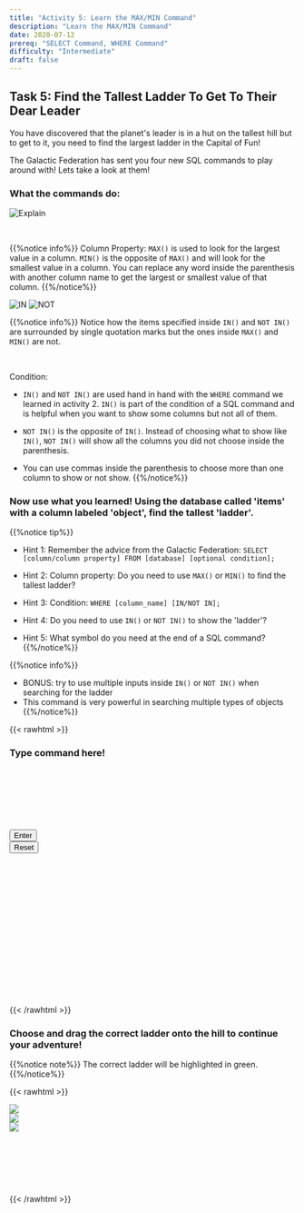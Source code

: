 ```yaml
---
title: "Activity 5: Learn the MAX/MIN Command"
description: "Learn the MAX/MIN Command"
date: 2020-07-12
prereq: "SELECT Command, WHERE Command"
difficulty: "Intermediate"
draft: false
---
```

<!-- Links for javascript and CSS needed for drop down logic -->
<link rel="stylesheet" href="../default/_default.css" type="text/css"></link>
<link rel="stylesheet" href="../default/_type.css" type="text/css"></link>
<link rel="stylesheet" href="_activity5.css" type="text/css"></link>
<script type="text/javascript" src="../default/_default.js"></script>
<script type="text/javascript" src="../default/_type.js"></script>
<script type="text/javascript" src="_activity5.js"></script>
<script type="text/javascript" src="../default/alasql.js"></script>
<script type="text/javascript" src="../default/db.js"></script>

<!-- Embed YouTube Video Link here when ready -->

## Task 5: Find the Tallest Ladder To Get To Their Dear Leader

You have discovered that the planet's leader is in a hut on the tallest hill but to get to it, you need to find the largest ladder in the Capital of Fun!

The Galactic Federation has sent you four new SQL commands to play around with! Lets take a look at them!


### What the commands do:

![Explain](assets/max_min.png)

<br/>

{{%notice info%}}
Column Property:
`MAX()` is used to look for the largest value in a column. `MIN()` is the opposite of `MAX()` and will look for the smallest value in a column.
You can replace any word inside the parenthesis with another column name to get the largest or smallest value of that column.
{{%/notice%}}

![IN](assets/In.png)
![NOT](assets/not.png)

{{%notice info%}}
Notice how the items specified inside `IN()` and `NOT IN()` are surrounded by single quotation marks but the ones inside `MAX()` and `MIN()` are not.

<br>

Condition:
* `IN()` and `NOT IN()` are used hand in hand with the `WHERE` command we learned in activity 2. `IN()` is part of the condition of a SQL command and is helpful when you want to show some columns but not all of them.

* `NOT IN()` is the opposite of `IN()`. Instead of choosing what to show like `IN()`, `NOT IN()` will show all the columns you did not choose inside the parenthesis.

* You can use commas inside the parenthesis to choose more than one column to show or not show.
{{%/notice%}}

### Now use what you learned! Using the database called 'items' with a column labeled 'object', find the tallest 'ladder'.
{{%notice tip%}}
* Hint 1: Remember the advice from the Galactic Federation: `SELECT [column/column property] FROM [database] [optional condition];`

* Hint 2: Column property: Do you need to use `MAX()` or `MIN()` to find the tallest ladder?

* Hint 3: Condition: `WHERE [column_name] [IN/NOT IN];`

* Hint 4: Do you need to use `IN()` or `NOT IN()` to show the 'ladder'?

* Hint 5: What symbol do you need at the end of a SQL command?
{{%/notice%}}

{{%notice info%}}
* BONUS: try to use multiple inputs inside `IN()` or `NOT IN()` when searching for the ladder
* This command is very powerful in searching multiple types of objects
{{%/notice%}}
<!-- SQL Type In Activity -->

{{< rawhtml >}}

  <div class="terminal_div" id="terminal_div">
    <div class = "outer">
      <h3 id = "commands" contenteditable="true" onclick="document.getElementById('commands').innerHTML = ''"> Type command here!<h3>
    </div>
    <div style="clear: both;"></div> 
    </br></br></br></br></br></br>
    <button class="button button1" onclick="sql()"> Enter </button>
    <div style="clear: both;"></div> 
    <button class = "button reset" onclick="document.getElementById('commands').innerHTML = ''">Reset</button>
  </div>
  <div style="clear: both;"></div> 
  <h1 class="error" id="sqlcommand" style="visibility:hidden"><strong>ERROR INVALID INPUT></strong></h1>
  <table id="table">
    <tr></tr>
  </table>
  <h4 id="story"></h4>

  <div id="legend" style="visibility:hidden">
    <br/>
    <p style="color:red;"> RED Ladder = 100 </p>
    <p style="color:blue;"> BLUE Ladder = 60 </p>
    <p style="color:brown;"> BROWN Ladder = 20 </p>
    </br>
  </div>

{{< /rawhtml >}}


### Choose and drag the correct ladder onto the hill to continue your adventure!

{{%notice note%}}
The correct ladder will be highlighted in green.
{{%/notice%}}

{{< rawhtml >}}


<!-- Player drags ladder block to drop block to finish mission -->
<div class="hill_div" id="hill_div">

<!-- Drop Location -->
<div id="div4" class="dropClass" ondrop="drop(event)" ondragover="allowDrop(event)";> </div>

<!-- Drag Block -->
<div id="div1" class ="codeBlocks" style="clear: left;" ondrop="drop(event)" ondragover="allowDrop(event)">
  <img class="img" src="assets/ladder.png" draggable="true" ondragstart="drag(event)" id="drag1">
</div>

<div id="div2" class ="codeBlocks" ondrop="drop(event)" ondragover="allowDrop(event)">
  <img class="img" src="assets/ladder_blue.png" draggable="true" ondragstart="drag(event)" id="drag2">
</div>

<div id="div3" class ="codeBlocks" ondrop="drop(event)" ondragover="allowDrop(event)">
  <img class="img" src="assets/ladder_brown.png" draggable="true" ondragstart="drag(event)" id="drag3">
</div>

</div>

<div style="clear: both;"></div> 

<!-- Next mission text displays -->
<div id="text1" style="visibility:hidden">
  <p> You made it! The Dear Leader tells you that the Planet of Fun is in danger of being invaded by the aliens from the Planet of Boredom!
  You must find the Totems of Fun in order to save the planet! </p>
</div>

<!-- Tells User to continue mission -->
<div class="resume_plot" id="resume_plot" style="visibility:hidden">
  <div class="alert">
    <span id="check">&#10003;</span>
    You've completed the task! Continue to the next mission!
  </div>
</div>

{{< /rawhtml >}}
